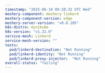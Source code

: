 ```yaml
---
timestamp: "2025-06-18 09:28:32 UTC Wed"
meshery-component: meshery-linkerd
meshery-component-version: edge
meshery-server-version: "v0.8.105"
k8s-distro: minikube
k8s-version: "v1.32.0"
service-mesh: Linkerd
service-mesh-version: ""
tests:
  pod/linkerd-destination: "Not Running"
  pod/linkerd-identity: "Not Running"
  pod/linkerd-proxy-injector:  "Not Running"
overall-status: "failing"
---
```

